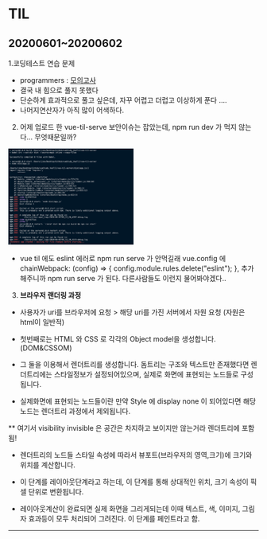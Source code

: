 # TIL
## 20200601~20200602
1.코딩테스트 연습 문제
- programmers : [모의고사](https://github.com/jina95/TIL/blob/master/Algorithm/LEVEL%201/%EB%AA%A8%EC%9D%98%EA%B3%A0%EC%82%AC.html)
- 결국 내 힘으로 풀지 못했다 
- 단순하게 효과적으로 풀고 싶은데, 자꾸 어렵고 더럽고 이상하게 푼다 ....
- 나머지연산자가 아직 많이 어색하다.


2. 어제 업로드 한 vue-til-serve 보안이슈는 잡았는데, npm run dev 가 먹지 않는다... 무엇때문일까?

 <img src="https://github.com/jina95/TIL/blob/master/images/vue%20til%20serve_npm%20run%20dev%20error.png" width="50%">
 
 - vue til 에도 eslint 에러로 npm run serve 가 안먹길래 vue.config 에 chainWebpack: (config) => {
    config.module.rules.delete("eslint");
  }, 추가해주니까 npm run serve 가 된다. 다른사람들도 이런지 물어봐야겠다..


3. **브라우저 랜더링 과정**

- 사용자가  uri를 브라우저에 요청 > 해당 uri를 가진 서버에서 자원 요청
(자원은 html이 일반적)

- 첫번째로는 HTML 와 CSS 로 각각의 Object model을 생성합니다. (DOM&CSSOM)

- 그 둘을 이용해서 렌더트리를 생성합니다. 돔트리는 구조와 텍스트만 존재했다면
 렌더트리에는 스타일정보가 설정되어있으며, 실제로 화면에 표현되는 노드들로 구성됩니다.

- 실제화면에 표현되는 노드들이란 만약 Style 에 display none 이 되어있다면
 해당 노드는 렌더트리 과정에서 제외됩니다.

** 여기서 visibility invisible  은 공간은 차지하고 보이지만 않는거라 렌더트리에 포함됨!

- 렌더트리의 노드들 스타일 속성에 따라서 뷰포트(브라우저의 영역,크기)에 크기와 위치를
 계산합니다. 

- 이 단계를 레이아웃단계라고 하는데, 이 단계를 통해 상대적인 위치, 크기 속성이
픽셀 단위로 변환됩니다.

- 레이아웃계산이 완료되면 실제 화면을 그리게되는데 이때 텍스트, 색, 이미지, 그림자
효과등이 모두 처리되어 그려진다. 이 단계를 페인트라고 함.


<hr/>









